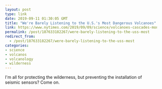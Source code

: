 ```yaml
---
layout: post
type: link
date: 2019-09-11 01:30:05 GMT
title: "We're Barely Listening to the U.S.'s Most Dangerous Volcanoes"
link: https://www.nytimes.com/2019/09/09/science/volcanoes-cascades-monitoring.html
permalink: /post/187633182267/were-barely-listening-to-the-uss-most
redirect_from: 
  - /post/187633182267/were-barely-listening-to-the-uss-most
categories:
- science
- volcanos
- volcanology
- wilderness
---
```

<p>I'm all for protecting the wilderness, but preventing the installation of seismic sensors? Come on.</p>